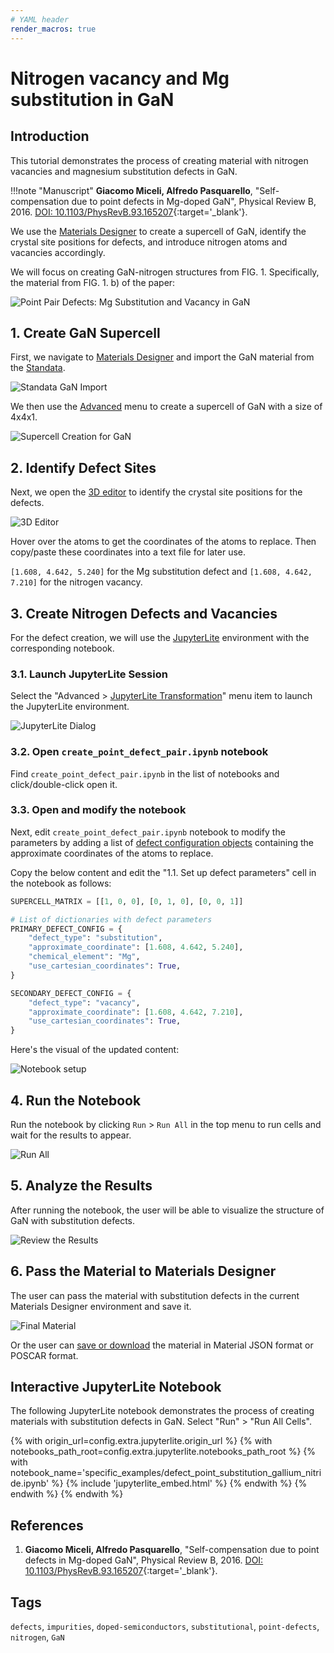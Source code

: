 ```yaml
---
# YAML header
render_macros: true
---
```


# Nitrogen vacancy and Mg substitution in GaN

## Introduction

This tutorial demonstrates the process of creating material with nitrogen vacancies and magnesium substitution defects in GaN.


!!!note "Manuscript"
    **Giacomo Miceli, Alfredo Pasquarello**,
    "Self-compensation due to point defects in Mg-doped GaN", Physical Review B, 2016.
    [DOI: 10.1103/PhysRevB.93.165207](https://journals.aps.org/prb/abstract/10.1103/PhysRevB.93.165207){:target='_blank'}.

We use the [Materials Designer](../../../materials-designer/overview.md) to create a supercell of GaN, identify the crystal site positions for defects, and introduce nitrogen atoms and vacancies accordingly.

We will focus on creating GaN-nitrogen structures from FIG. 1.
Specifically, the material from FIG. 1. b) of the paper: 


![Point Pair Defects: Mg Substitution and Vacancy in GaN](/images/tutorials/materials/defects/defect_point_pair_gallium_nitride/0-figure-from-manuscript.png "Point Defect Pair: Substitution, Vacancy in GaN, FIG. 2.")


## 1. Create GaN Supercell

First, we navigate to [Materials Designer](../../../materials-designer/overview.md) and import the GaN material from the [Standata](../../../materials-designer/header-menu/input-output/standata-import.md).

![Standata GaN Import](/images/tutorials/materials/defects/defect_point_pair_gallium_nitride/1-standata-GaN.png "Standata GaN Import")

We then use the [Advanced](../../../materials-designer/header-menu/advanced/supercell.md) menu to create a supercell of GaN with a size of 4x4x1.

![Supercell Creation for GaN](/images/tutorials/materials/defects/defect_point_pair_gallium_nitride/2-advanced-supercell.png "Supercell GaN")

## 2. Identify Defect Sites

Next, we open the [3D editor](../../../materials-designer/3d-editor.md) to identify the crystal site positions for the defects.

![3D Editor](/images/tutorials/materials/defects/defect_point_pair_gallium_nitride/4-threejs-editor-coordinates.png "3D Editor")

Hover over the atoms to get the coordinates of the atoms to replace. Then copy/paste these coordinates into a text file for later use.

`[1.608, 4.642, 5.240]` for the Mg substitution defect and `[1.608, 4.642, 7.210]` for the nitrogen vacancy.

## 3. Create Nitrogen Defects and Vacancies

For the defect creation, we will use the [JupyterLite](../../../jupyterlite/overview.md) environment with the corresponding notebook.

### 3.1. Launch JupyterLite Session

Select the "Advanced > [JupyterLite Transformation](../../../materials-designer/header-menu/advanced/jupyterlite-dialog.md)" menu item to launch the JupyterLite environment.

![JupyterLite Dialog](/images/jupyterlite/md-advanced-jl.png "JupyterLite Dialog")

### 3.2. Open `create_point_defect_pair.ipynb` notebook

Find `create_point_defect_pair.ipynb` in the list of notebooks and click/double-click open it.

### 3.3. Open and modify the notebook

Next, edit `create_point_defect_pair.ipynb` notebook to modify the parameters by adding a list of [defect configuration objects](https://github.com/Exabyte-io/made/blob/3d938b4d91a31323dca7a02acb12b646dbb26634/src/py/mat3ra/made/tools/build/defect/configuration.py#L257) containing the approximate coordinates of the atoms to replace.

Copy the below content and edit the "1.1. Set up defect parameters" cell in the notebook as follows:

```python
SUPERCELL_MATRIX = [[1, 0, 0], [0, 1, 0], [0, 0, 1]]

# List of dictionaries with defect parameters
PRIMARY_DEFECT_CONFIG = {
    "defect_type": "substitution",
    "approximate_coordinate": [1.608, 4.642, 5.240],
    "chemical_element": "Mg",
    "use_cartesian_coordinates": True,
}

SECONDARY_DEFECT_CONFIG = {
    "defect_type": "vacancy",
    "approximate_coordinate": [1.608, 4.642, 7.210],
    "use_cartesian_coordinates": True,
}
```

Here's the visual of the updated content:

![Notebook setup](/images/tutorials/materials/defects/defect_point_pair_gallium_nitride/5-jl-setup.png "Notebook setup")

## 4. Run the Notebook

Run the notebook by clicking `Run` > `Run All` in the top menu to run cells and wait for the results to appear.

![Run All](/images/jupyterlite/run-all.webp "Run All")

## 5. Analyze the Results

After running the notebook, the user will be able to visualize the structure of GaN with substitution defects.

![Review the Results](/images/tutorials/materials/defects/defect_point_pair_gallium_nitride/6-jl-result-preview.png "Review the Results")

## 6. Pass the Material to Materials Designer

The user can pass the material with substitution defects in the current Materials Designer environment and save it.

![Final Material](/images/tutorials/materials/defects/defect_point_pair_gallium_nitride/7-wave-result.png "N-doped GaN")

Or the user can [save or download](../../../materials-designer/header-menu/input-output.md) the material in Material JSON format or POSCAR format.


## Interactive JupyterLite Notebook

The following JupyterLite notebook demonstrates the process of creating materials with substitution defects in GaN. Select "Run" > "Run All Cells".

{% with origin_url=config.extra.jupyterlite.origin_url %}
{% with notebooks_path_root=config.extra.jupyterlite.notebooks_path_root %}
{% with notebook_name='specific_examples/defect_point_substitution_gallium_nitride.ipynb' %}
{% include 'jupyterlite_embed.html' %}
{% endwith %}
{% endwith %}
{% endwith %}

## References

1. **Giacomo Miceli, Alfredo Pasquarello**,
   "Self-compensation due to point defects in Mg-doped GaN", Physical Review B, 2016.
   [DOI: 10.1103/PhysRevB.93.165207](https://journals.aps.org/prb/abstract/10.1103/PhysRevB.93.165207){:target='_blank'}.

## Tags

`defects`, `impurities`, `doped-semiconductors`, `substitutional`, `point-defects`, `nitrogen`, `GaN`

